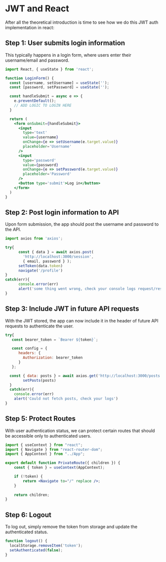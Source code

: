 # JWT and React

After all the theoretical introduction is time to see how we do this JWT auth implementation in react:

## Step 1: User submits login information

This typically happens in a login form, where users enter their username/email and password.

```jsx
import React, { useState } from 'react';

function LoginForm() {
  const [username, setUsername] = useState('');
  const [password, setPassword] = useState('');

  const handleSubmit = async e => {
    e.preventDefault();
    // ADD LOGIC TO LOGIN HERE
  }

  return (
    <form onSubmit={handleSubmit}>
      <input
        type='text'
        value={username}
        onChange={e => setUsername(e.target.value)}
        placeholder='Username'
      />
      <input
        type='password'
        value={password}
        onChange={e => setPassword(e.target.value)}
        placeholder='Password'
      />
      <button type='submit'>Log in</button>
    </form>
  )
}
```

## Step 2: Post login information to API

Upon form submission, the app should post the username and password to the API.

```jsx
import axios from 'axios';

try{
      const { data } = await axios.post(
        'http://localhost:3000/session',  
        { email, password } );
      setToken(data.token)
      navigate('/profile')
}
catch(err){
      console.error(err)
      alert('some thing went wrong, check your console logs request/response')
}
```

## Step 3: Include JWT in future API requests

With the JWT stored, the app can now include it in the header of future API requests to authenticate the user.

```jsx
try{
   const bearer_token = `Bearer ${token}`;

   const config = {
      headers: {
        Authorization: bearer_token
      }
   };

  const { data: posts } = await axios.get('http://localhost:3000/posts', config)
        setPosts(posts)
  }
  catch(err){
    console.error(err)
    alert('Could not fetch posts, check your logs')
}
```

## Step 5: Protect Routes

With user authentication status, we can protect certain routes that should be accessible only to authenticated users.

```jsx
import { useContext } from "react";
import { Navigate } from "react-router-dom";
import { AppContext } from "../App";

export default function PrivateRoute({ children }) {
    const { token } = useContext(AppContext);

    if (!token) {
        return <Navigate to="/" replace />;
    }
    
    return children;
}
```

## Step 6: Logout

To log out, simply remove the token from storage and update the authenticated status.

```jsx
function logout() {
  localStorage.removeItem('token');
  setAuthenticated(false);
}
```
